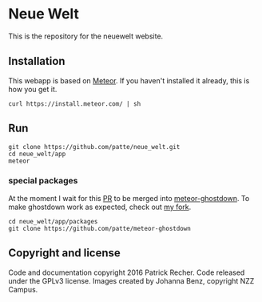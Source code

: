 Neue Welt
=========

This is the repository for the neuewelt website.

## Installation
This webapp is based on [Meteor](http://meteor.com). If you haven't installed it already, this is how you get it.
```
curl https://install.meteor.com/ | sh
```

## Run
```
git clone https://github.com/patte/neue_welt.git
cd neue_welt/app
meteor
```

### special packages
At the moment I wait for this [PR](https://github.com/jshimko/meteor-ghostdown/pull/12) to be merged into [meteor-ghostdown](https://github.com/jshimko/meteor-ghostdown). To make ghostdown work as expected, check out [my fork](https://github.com/patte/meteor-ghostdown).
```
cd neue_welt/app/packages
git clone https://github.com/patte/meteor-ghostdown
```


Copyright and license
-------
Code and documentation copyright 2016 Patrick Recher. Code released under the GPLv3 license.
Images created by Johanna Benz, copyright NZZ Campus.
